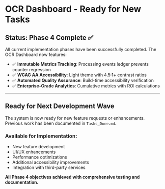 # OCR Dashboard - Ready for New Tasks

## Status: Phase 4 Complete ✅

All current implementation phases have been successfully completed. The OCR Dashboard now features:

- ✅ **Immutable Metrics Tracking**: Processing events ledger prevents counter regression
- ✅ **WCAG AA Accessibility**: Light theme with 4.5:1+ contrast ratios
- ✅ **Automated Quality Assurance**: Build-time accessibility verification
- ✅ **Enterprise-Grade Analytics**: Cumulative metrics with ROI calculations

---

## Ready for Next Development Wave

The system is now ready for new feature requests or enhancements. Previous work has been documented in `Tasks_Done.md`.

### Available for Implementation:
- New feature development
- UI/UX enhancements  
- Performance optimizations
- Additional accessibility improvements
- Integration with third-party services

**All Phase 4 objectives achieved with comprehensive testing and documentation.**